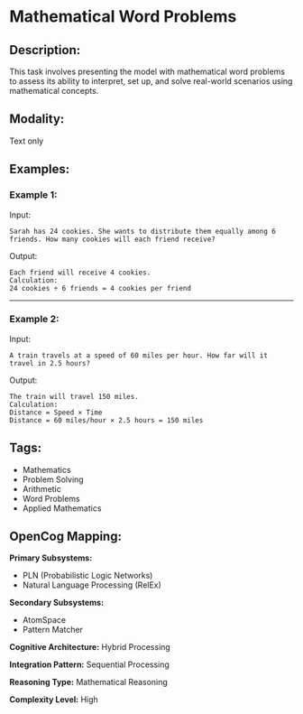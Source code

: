 # Mathematical Word Problems

## Description:
This task involves presenting the model with mathematical word problems to assess its ability to interpret, set up, and solve real-world scenarios using mathematical concepts.

## Modality:
Text only

## Examples:

### Example 1:

Input:

```
Sarah has 24 cookies. She wants to distribute them equally among 6 friends. How many cookies will each friend receive?
```

Output:

```
Each friend will receive 4 cookies.
Calculation:
24 cookies ÷ 6 friends = 4 cookies per friend
```

---

### Example 2:

Input:

```
A train travels at a speed of 60 miles per hour. How far will it travel in 2.5 hours?
```

Output:

```
The train will travel 150 miles.
Calculation:
Distance = Speed × Time
Distance = 60 miles/hour × 2.5 hours = 150 miles
```

## Tags:
- Mathematics
- Problem Solving
- Arithmetic
- Word Problems
- Applied Mathematics

## OpenCog Mapping:

**Primary Subsystems:**
- PLN (Probabilistic Logic Networks)
- Natural Language Processing (RelEx)

**Secondary Subsystems:**
- AtomSpace
- Pattern Matcher

**Cognitive Architecture:** Hybrid Processing

**Integration Pattern:** Sequential Processing

**Reasoning Type:** Mathematical Reasoning

**Complexity Level:** High